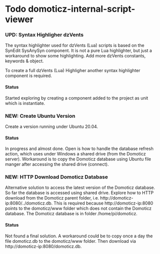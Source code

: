 # Todo domoticz-internal-script-viewer

### UPD: Syntax Highligher dzVents
The syntax highlighter used for dzVents (Lua) scripts is based on the SynEdit SysAnySyn component.
It is not a pure Lua highlighter, but just a workaround to show some highlighting.
Add more dzVents constants, keywords & object.

To create a full dzVents (Lua) Highligher another syntax highlighter component is required.
#### Status
Started exploring by creating a component added to the project as unit which is instantiate.

### NEW: Create Ubuntu Version
Create a version running under Ubuntu 20.04.
#### Status
In progress and almost done.
Open is how to handle the database refresh action, which uses under Windows a shared drive (from the Domoticz server).
Workaround is to copy the Domoticz database using Ubuntu file manger after accessing the shared drive (connect).

### NEW: HTTP Download Domoticz Database
Alternative solution to access the latest version of the Domoticz database.
So far the database is accessed using shared drive. 
Explore how to HTTP download from the Domoticz parent folder, i.e. http://domoticz-ip:8080/../domoticz.db.
This is required because http://domoticz-ip:8080 points to the domoticz/www folder which does not contain the Domoticz database.
The Domoticz database is in folder /home/pi/domoticz.
#### Status
Not found a final solution.
A workaround could be to copy once a day the file domoticz.db to the domoticz/www folder.
Then download via http://domoticz-ip:8080/domoticz.db.
